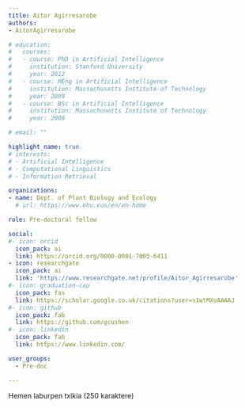 ```yaml
---
title: Aitor Agirresarobe
authors:
- AitorAgirresarobe

# education:
#   courses:
#   - course: PhD in Artificial Intelligence
#     institution: Stanford University
#     year: 2012
#   - course: MEng in Artificial Intelligence
#     institution: Massachusetts Institute of Technology
#     year: 2009
#   - course: BSc in Artificial Intelligence
#     institution: Massachusetts Institute of Technology
#     year: 2008

# email: ""

highlight_name: true
# interests:
# - Artificial Intelligence
# - Computational Linguistics
# - Information Retrieval

organizations:
- name: Dept. of Plant Biology and Ecology
  # url: https://www.ehu.eus/en/en-home

role: Pre-doctoral fellow

social:
#- icon: orcid
  icon_pack: ai
  link: https://orcid.org/0000-0001-7005-6411
- icon: researchgate
  icon_pack: ai
  link: 'https://www.researchgate.net/profile/Aitor_Agirresarobe'
#- icon: graduation-cap
  icon_pack: fas
  link: https://scholar.google.co.uk/citations?user=sIwtMXoAAAAJ
#- icon: github
  icon_pack: fab
  link: https://github.com/gcushen
#- icon: linkedin
  icon_pack: fab
  link: https://www.linkedin.com/

user_groups: 
  - Pre-doc

---
```


Hemen laburpen txikia (250 karaktere)
